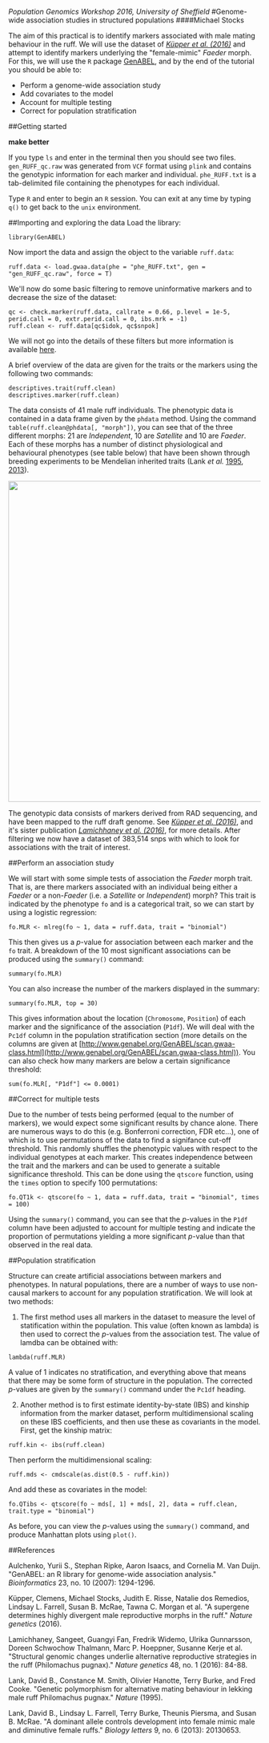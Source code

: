 *Population Genomics Workshop 2016, University of Sheffield*
#Genome-wide association studies in structured populations
####Michael Stocks

The aim of this practical is to identify markers associated with male mating behaviour in the ruff. We will use the dataset of [*Küpper et al. (2016)*](http://www.nature.com/ng/journal/v48/n1/full/ng.3443.html) and attempt to identify markers underlying the "female-mimic" *Faeder* morph. For this, we will use the `R` package [GenABEL](http://genabel.org/), and by the end of the tutorial you should be able to:

* Perform a genome-wide association study
* Add covariates to the model
* Account for multiple testing
* Correct for population stratification

##Getting started

**make better**

If you type `ls` and enter in the terminal then you should see two files. `gen_RUFF_qc.raw` was generated from `VCF` format using `plink` and contains the genotypic information for each marker and individual. `phe_RUFF.txt` is a tab-delimited file containing the phenotypes for each individual.

Type `R` and enter to begin an `R` session. You can exit at any time by typing `q()` to get back to the `unix` environment.

##Importing and exploring the data
Load the library:
```{r }
library(GenABEL)
```
Now import the data and assign the object to the variable `ruff.data`:
```{r }
ruff.data <- load.gwaa.data(phe = "phe_RUFF.txt", gen = "gen_RUFF_qc.raw", force = T)
```
We'll now do some basic filtering to remove uninformative markers and to decrease the size of the dataset:
```{r }
qc <- check.marker(ruff.data, callrate = 0.66, p.level = 1e-5, perid.call = 0, extr.perid.call = 0, ibs.mrk = -1)
ruff.clean <- ruff.data[qc$idok, qc$snpok]
```
We will not go into the details of these filters but more information is available [here](http://genabel.org/GenABEL/check.marker.html).

A brief overview of the data are given for the traits or the markers using the following two commands:
```{r }
descriptives.trait(ruff.clean)
descriptives.marker(ruff.clean)
```
The data consists of 41 male ruff individuals. The phenotypic data is contained in a data frame given by the `phdata` method. Using the command `table(ruff.clean@phdata[, "morph"])`, you can see that of the three different morphs: 21 are *Independent*, 10 are *Satellite* and 10 are *Faeder*. Each of these morphs has a number of distinct physiological and behavioural phenotypes (see table below) that have been shown through breeding experiments to be Mendelian inherited traits (Lank *et al.* [1995](http://www.nature.com/nature/journal/v378/n6552/abs/378059a0.html), [2013](http://rsbl.royalsocietypublishing.org/content/9/6/20130653)). 

<p align="center">
<img src="https://github.com/mspopgen/genomics-workshop2016/blob/master/ruff-sys.png" width="640" align="center">
</p>

The genotypic data consists of markers derived from RAD sequencing, and have been mapped to the ruff draft genome. See [*Küpper et al. (2016)*](http://www.nature.com/ng/journal/v48/n1/full/ng.3443.html), and it's sister publication [*Lamichhaney et al. (2016)*](http://www.nature.com/ng/journal/v48/n1/full/ng.3430.html), for more details. After filtering we now have a dataset of 383,514 snps with which to look for associations with the trait of interest. 

##Perform an association study

We will start with some simple tests of association the *Faeder* morph trait. That is, are there markers associated with an individual being either a *Faeder* or a non-*Faeder* (i.e. a *Satellite* or *Independent*) morph? This trait is indicated by the phenotype `fo` and is a categorical trait, so we can start by using a logistic regression:
```{r }
fo.MLR <- mlreg(fo ~ 1, data = ruff.data, trait = "binomial")
```
This then gives us a *p*-value for association between each marker and the `fo` trait. A breakdown of the 10 most significant associations can be produced using the `summary()` command:
```{r }
summary(fo.MLR)
```
You can also increase the number of the markers displayed in the summary:
```{r }
summary(fo.MLR, top = 30)
```
This gives information about the location (`Chromosome`, `Position`) of each marker and the significance of the association (`P1df`). We will deal with the `Pc1df` column in the population stratification section (more details on the columns are given at [http://www.genabel.org/GenABEL/scan.gwaa-class.html](http://www.genabel.org/GenABEL/scan.gwaa-class.html)). You can also check how many markers are below a certain significance threshold:
```{r }
sum(fo.MLR[, "P1df"] <= 0.0001)
```
##Correct for multiple tests

Due to the number of tests being performed (equal to the number of markers), we would expect some significant results by chance alone. There are numerous ways to do this (e.g. Bonferroni correction, FDR etc...), one of which is to use permutations of the data to find a signifance cut-off threshold. This randomly shuffles the phenotypic values with respect to the individual genotypes at each marker. This creates independence between the trait and the markers and can be used to generate a suitable significance threshold. This can be done using the `qtscore` function, using the `times` option to specify 100 permutations:
```{r }
fo.QT1k <- qtscore(fo ~ 1, data = ruff.data, trait = "binomial", times = 100)
```
Using the `summary()` command, you can see that the *p*-values in the `P1df` column have been adjusted to account for multiple testing and indicate the proportion of permutations yielding a more significant *p*-value than that observed in the real data. 

##Population stratification

Structure can create artificial associations between markers and phenotypes. In natural populations, there are a number of ways to use non-causal markers to account for any population stratification. We will look at two methods:

1. The first method uses all markers in the dataset to measure the level of statification within the population. This value (often known as lambda) is then used to correct the *p*-values from the association test. The value of lamdba can be obtained with:
```{r }
lambda(ruff.MLR)
```
A value of 1 indicates no stratification, and everything above that means that there may be some form of structure in the population. The corrected *p*-values are given by the `summary()` command under the `Pc1df` heading.

2. Another method is to first estimate identity-by-state (IBS) and kinship information from the marker dataset, perform multidimensional scaling on these IBS coefficients, and then use these as covariants in the model. First, get the kinship matrix:
```{r }
ruff.kin <- ibs(ruff.clean)
```
Then perform the multidimensional scaling:
```{r }
ruff.mds <- cmdscale(as.dist(0.5 - ruff.kin))
```
And add these as covariates in the model:
```{r }
fo.QTibs <- qtscore(fo ~ mds[, 1] + mds[, 2], data = ruff.clean, trait.type = "binomial")
```
As before, you can view the *p*-values using the `summary()` command, and produce Manhattan plots using `plot()`.

##References

Aulchenko, Yurii S., Stephan Ripke, Aaron Isaacs, and Cornelia M. Van Duijn. "GenABEL: an R library for genome-wide association analysis." *Bioinformatics* 23, no. 10 (2007): 1294-1296.

Küpper, Clemens, Michael Stocks, Judith E. Risse, Natalie dos Remedios, Lindsay L. Farrell, Susan B. McRae, Tawna C. Morgan et al. "A supergene determines highly divergent male reproductive morphs in the ruff." *Nature genetics* (2016).

Lamichhaney, Sangeet, Guangyi Fan, Fredrik Widemo, Ulrika Gunnarsson, Doreen Schwochow Thalmann, Marc P. Hoeppner, Susanne Kerje et al. "Structural genomic changes underlie alternative reproductive strategies in the ruff (Philomachus pugnax)." *Nature genetics* 48, no. 1 (2016): 84-88.

Lank, David B., Constance M. Smith, Olivier Hanotte, Terry Burke, and Fred Cooke. "Genetic polymorphism for alternative mating behaviour in lekking male ruff Philomachus pugnax." *Nature* (1995).

Lank, David B., Lindsay L. Farrell, Terry Burke, Theunis Piersma, and Susan B. McRae. "A dominant allele controls development into female mimic male and diminutive female ruffs." *Biology letters* 9, no. 6 (2013): 20130653.
